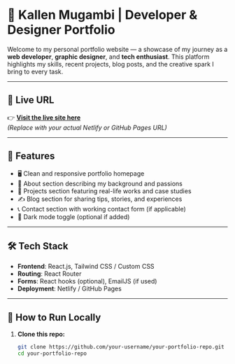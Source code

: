 # 🌟 Kallen Mugambi | Developer & Designer Portfolio

Welcome to my personal portfolio website — a showcase of my journey as a **web developer**, **graphic designer**, and **tech enthusiast**. This platform highlights my skills, recent projects, blog posts, and the creative spark I bring to every task.

---

## 🔗 Live URL

👉 **[Visit the live site here](https://your-portfolio-url.netlify.app)**  
_(Replace with your actual Netlify or GitHub Pages URL)_

---

## 📌 Features

- 🖥️ Clean and responsive portfolio homepage
- 🧠 About section describing my background and passions
- 🎨 Projects section featuring real-life works and case studies
- ✍️ Blog section for sharing tips, stories, and experiences
- 📞 Contact section with working contact form (if applicable)
- 🌙 Dark mode toggle (optional if added)

---

## 🛠️ Tech Stack

- **Frontend**: React.js, Tailwind CSS / Custom CSS
- **Routing**: React Router
- **Forms**: React hooks (optional), EmailJS (if used)
- **Deployment**: Netlify / GitHub Pages

---

## 🚀 How to Run Locally

1. **Clone this repo:**
   ```bash
   git clone https://github.com/your-username/your-portfolio-repo.git
   cd your-portfolio-repo
